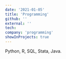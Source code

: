```yaml
---
date: '2021-01-05'
title: 'Programming'
github: ''
external: ''
tech:
company: 'programming'
showInProjects: true
---
```


Python, R, SQL, Stata, Java.
